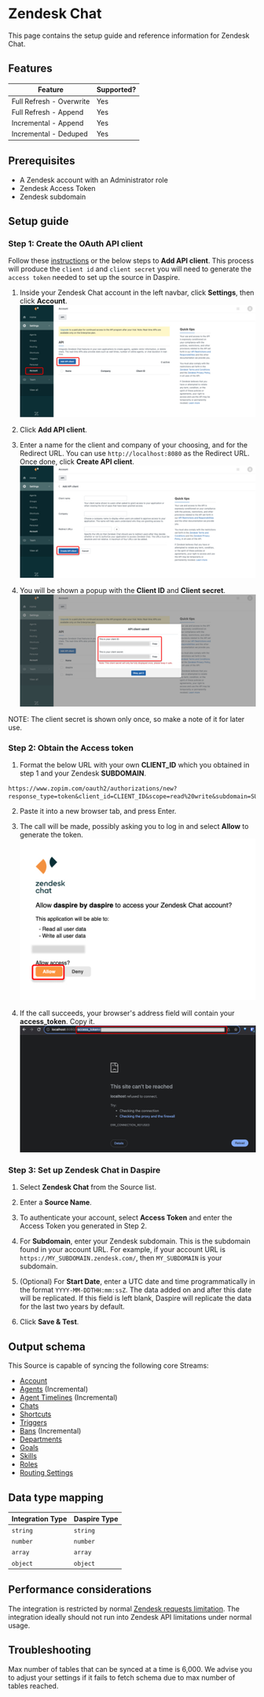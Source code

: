 # Zendesk Chat

This page contains the setup guide and reference information for Zendesk Chat.

## Features

| Feature | Supported? |
| --- | --- |
| Full Refresh - Overwrite | Yes |
| Full Refresh - Append | Yes |
| Incremental - Append | Yes |
| Incremental - Deduped | Yes |

## Prerequisites

* A Zendesk account with an Administrator role
* Zendesk Access Token
* Zendesk subdomain

## Setup guide

### Step 1: Create the OAuth API client

Follow these [instructions](https://support.zendesk.com/hc/en-us/articles/4408828740762-Chat-API-tutorial-Generating-an-OAuth-token-integrated-Chat-accounts-) or the below steps to **Add API client**. This process will produce the `client id` and `client secret` you will need to generate the `access token` needed to set up the source in Daspire.

1. Inside your Zendesk Chat account in the left navbar, click **Settings**, then click **Account**.
![Zendesk Chat API Client](/docs/setup-guide/assets/images/zendesk-chat-api-client.jpg "Zendesk Chat API Client")

2. Click **Add API client**.

3. Enter a name for the client and company of your choosing, and for the Redirect URL. You can use `http://localhost:8080` as the Redirect URL. Once done, click **Create API client**.
![Zendesk Chat Create API Token](/docs/setup-guide/assets/images/zendesk-chat-create-api-token.jpg "Zendesk Chat Create API Token")

4. You will be shown a popup with the **Client ID** and **Client secret**.
![Zendesk Chat Client Details](/docs/setup-guide/assets/images/zendesk-chat-client-details.jpg "Zendesk Chat Client Details")

  NOTE: The client secret is shown only once, so make a note of it for later use.

### Step 2: Obtain the Access token

1. Format the below URL with your own **CLIENT_ID** which you obtained in step 1 and your Zendesk **SUBDOMAIN**.
```
https://www.zopim.com/oauth2/authorizations/new?response_type=token&client_id=CLIENT_ID&scope=read%20write&subdomain=SUBDOMAIN
```

2. Paste it into a new browser tab, and press Enter.

3. The call will be made, possibly asking you to log in and select **Allow** to generate the token.
![Zendesk Chat OAuth](/docs/setup-guide/assets/images/zendesk-chat-oauth.jpg "Zendesk Chat OAuth")

4. If the call succeeds, your browser's address field will contain your **access_token**. Copy it.
![Zendesk Chat Access Token](/docs/setup-guide/assets/images/zendesk-chat-access-token.jpg "Zendesk Chat Access Token")

### Step 3: Set up Zendesk Chat in Daspire

1. Select **Zendesk Chat** from the Source list.

2. Enter a **Source Name**.

3. To authenticate your account, select **Access Token** and enter the Access Token you generated in Step 2.

4. For **Subdomain**, enter your Zendesk subdomain. This is the subdomain found in your account URL. For example, if your account URL is `https://MY_SUBDOMAIN.zendesk.com/`, then `MY_SUBDOMAIN` is your subdomain.

5. (Optional) For **Start Date**, enter a UTC date and time programmatically in the format `YYYY-MM-DDTHH:mm:ssZ`. The data added on and after this date will be replicated. If this field is left blank, Daspire will replicate the data for the last two years by default.

6. Click **Save & Test**.

## Output schema

This Source is capable of syncing the following core Streams:

* [Account](https://developer.zendesk.com/rest_api/docs/chat/accounts#show-account)
* [Agents](https://developer.zendesk.com/rest_api/docs/chat/agents#list-agents) (Incremental)
* [Agent Timelines](https://developer.zendesk.com/rest_api/docs/chat/incremental_export#incremental-agent-timeline-export) (Incremental)
* [Chats](https://developer.zendesk.com/rest_api/docs/chat/chats#list-chats)
* [Shortcuts](https://developer.zendesk.com/rest_api/docs/chat/shortcuts#list-shortcuts)
* [Triggers](https://developer.zendesk.com/rest_api/docs/chat/triggers#list-triggers)
* [Bans](https://developer.zendesk.com/rest_api/docs/chat/bans#list-bans) (Incremental)
* [Departments](https://developer.zendesk.com/rest_api/docs/chat/departments#list-departments)
* [Goals](https://developer.zendesk.com/rest_api/docs/chat/goals#list-goals)
* [Skills](https://developer.zendesk.com/rest_api/docs/chat/skills#list-skills)
* [Roles](https://developer.zendesk.com/rest_api/docs/chat/roles#list-roles)
* [Routing Settings](https://developer.zendesk.com/rest_api/docs/chat/routing_settings#show-account-routing-settings)

## Data type mapping

| Integration Type | Daspire Type |
| --- | --- |
| `string` | `string` |
| `number` | `number` |
| `array` | `array` |
| `object` | `object` |

## Performance considerations

The integration is restricted by normal [Zendesk requests limitation](https://developer.zendesk.com/api-reference/live-chat/chat-api/chats/#rate-limit). The integration ideally should not run into Zendesk API limitations under normal usage.

## Troubleshooting

Max number of tables that can be synced at a time is 6,000. We advise you to adjust your settings if it fails to fetch schema due to max number of tables reached.
